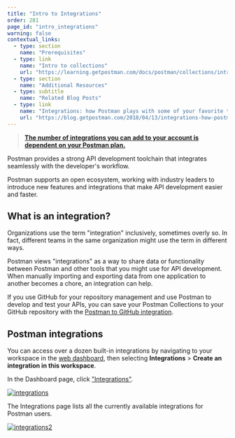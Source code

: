 ```yaml
---
title: "Intro to Integrations"
order: 281
page_id: "intro_integrations"
warning: false
contextual_links:
  - type: section
    name: "Prerequisites"
  - type: link
    name: "Intro to collections"
    url: "https://learning.getpostman.com/docs/postman/collections/intro-to-collections"
  - type: section
    name: "Additional Resources"
  - type: subtitle
    name: "Related Blog Posts"
  - type: link
    name: "Integrations: how Postman plays with some of your favorite tools"
    url: "https://blog.getpostman.com/2018/04/13/integrations-how-postman-plays-with-some-of-your-favorite-tools/" 
---
```


> __[The number of integrations you can add to your account is dependent on your Postman plan.](https://www.getpostman.com/pricing)__

Postman provides a strong API development toolchain that integrates seamlessly with the developer's workflow.

Postman supports an open ecosystem, working with industry leaders to introduce new features and integrations that make API development easier and faster.

## What is an integration?

Organizations use the term "integration" inclusively, sometimes overly so. In fact, different teams in the same organization might use the term in different ways.

Postman views "integrations" as a way to share data or functionality between Postman and other tools that you might use for API development. When manually importing and exporting data from one application to another becomes a chore, an integration can help.

If you use GitHub for your repository management and use Postman to develop and test your APIs, you can save your Postman Collections to your GitHub repository with the [Postman to GitHub integration](/docs/integrations/github/).

## Postman integrations

You can access over a dozen built-in integrations by navigating to your workspace in the [web dashboard](https://go.postman.co/workspaces), then selecting **Integrations** > **Create an integration in this workspace**.

In the Dashboard page, click ["Integrations"](https://go.postman.co/workspaces).

  [![integrations](https://assets.postman.com/postman-docs/Integrations-Dashboard1.png)](https://assets.postman.com/postman-docs/Integrations-Dashboard1.png)

The Integrations page lists all the currently available integrations for Postman users.

[![integrations2](https://assets.postman.com/postman-docs/Integrations-Dashboard2.png)](https://assets.postman.com/postman-docs/Integrations-Dashboard2.png)
